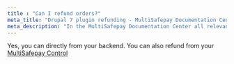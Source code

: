 ```yaml
---
title : "Can I refund orders?"
meta_title: "Drupal 7 plugin refunding - MultiSafepay Documentation Center"
meta_description: "In the MultiSafepay Documentation Center all relevant information regarding our Plugins and API. As well as Support pages for Payment Method, Tools and General Questions. You can also find the contact details of our Support Team and Integration Team."
---
```

Yes, you can directly from your backend. You can also refund from your [MultiSafepay Control](https://merchant.multisafepay.com)

